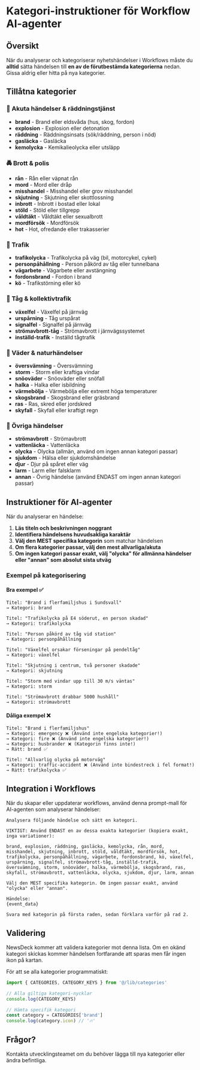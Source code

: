 # Kategori-instruktioner för Workflow AI-agenter

## Översikt

När du analyserar och kategoriserar nyhetshändelser i Workflows måste du **alltid** sätta händelsen till **en av de förutbestämda kategorierna** nedan. Gissa aldrig eller hitta på nya kategorier.

## Tillåtna kategorier

### 🚨 Akuta händelser & räddningstjänst

- **brand** - Brand eller eldsvåda (hus, skog, fordon)
- **explosion** - Explosion eller detonation
- **räddning** - Räddningsinsats (sök/räddning, person i nöd)
- **gasläcka** - Gasläcka
- **kemolycka** - Kemikalieolycka eller utsläpp

### 🚔 Brott & polis

- **rån** - Rån eller väpnat rån
- **mord** - Mord eller dråp
- **misshandel** - Misshandel eller grov misshandel
- **skjutning** - Skjutning eller skottlossning
- **inbrott** - Inbrott i bostad eller lokal
- **stöld** - Stöld eller tillgrepp
- **våldtäkt** - Våldtäkt eller sexualbrott
- **mordförsök** - Mordförsök
- **hot** - Hot, ofredande eller trakasserier

### 🚗 Trafik

- **trafikolycka** - Trafikolycka på väg (bil, motorcykel, cykel)
- **personpåhållning** - Person påkörd av tåg eller tunnelbana
- **vägarbete** - Vägarbete eller avstängning
- **fordonsbrand** - Fordon i brand
- **kö** - Trafikstörning eller kö

### 🚂 Tåg & kollektivtrafik

- **växelfel** - Växelfel på järnväg
- **urspårning** - Tåg urspårat
- **signalfel** - Signalfel på järnväg
- **strömavbrott-tåg** - Strömavbrott i järnvägssystemet
- **inställd-trafik** - Inställd tågtrafik

### 🌊 Väder & naturhändelser

- **översvämning** - Översvämning
- **storm** - Storm eller kraftiga vindar
- **snöoväder** - Snöoväder eller snöfall
- **halka** - Halka eller isbildning
- **värmebölja** - Värmebölja eller extremt höga temperaturer
- **skogsbrand** - Skogsbrand eller gräsbrand
- **ras** - Ras, skred eller jordskred
- **skyfall** - Skyfall eller kraftigt regn

### 🏢 Övriga händelser

- **strömavbrott** - Strömavbrott
- **vattenläcka** - Vattenläcka
- **olycka** - Olycka (allmän, använd om ingen annan kategori passar)
- **sjukdom** - Hälsa eller sjukdomshändelse
- **djur** - Djur på spåret eller väg
- **larm** - Larm eller falsklarm
- **annan** - Övrig händelse (använd ENDAST om ingen annan kategori passar)

## Instruktioner för AI-agenter

När du analyserar en händelse:

1. **Läs titeln och beskrivningen noggrant**
2. **Identifiera händelsens huvudsakliga karaktär**
3. **Välj den MEST specifika kategorin** som matchar händelsen
4. **Om flera kategorier passar, välj den mest allvarliga/akuta**
5. **Om ingen kategori passar exakt, välj "olycka" för allmänna händelser eller "annan" som absolut sista utväg**

### Exempel på kategorisering

#### Bra exempel ✅

```
Titel: "Brand i flerfamiljshus i Sundsvall"
→ Kategori: brand

Titel: "Trafikolycka på E4 söderut, en person skadad"
→ Kategori: trafikolycka

Titel: "Person påkörd av tåg vid station"
→ Kategori: personpåhållning

Titel: "Växelfel orsakar förseningar på pendeltåg"
→ Kategori: växelfel

Titel: "Skjutning i centrum, två personer skadade"
→ Kategori: skjutning

Titel: "Storm med vindar upp till 30 m/s väntas"
→ Kategori: storm

Titel: "Strömavbrott drabbar 5000 hushåll"
→ Kategori: strömavbrott
```

#### Dåliga exempel ❌

```
Titel: "Brand i flerfamiljshus"
→ Kategori: emergency ❌ (Använd inte engelska kategorier!)
→ Kategori: fire ❌ (Använd inte engelska kategorier!)
→ Kategori: husbrander ❌ (Kategorin finns inte!)
→ Rätt: brand ✅

Titel: "Allvarlig olycka på motorväg"
→ Kategori: traffic-accident ❌ (Använd inte bindestreck i fel format!)
→ Rätt: trafikolycka ✅
```

## Integration i Workflows

När du skapar eller uppdaterar workflows, använd denna prompt-mall för AI-agenten som analyserar händelser:

```
Analysera följande händelse och sätt en kategori.

VIKTIGT: Använd ENDAST en av dessa exakta kategorier (kopiera exakt, inga variationer):

brand, explosion, räddning, gasläcka, kemolycka, rån, mord, misshandel, skjutning, inbrott, stöld, våldtäkt, mordförsök, hot, trafikolycka, personpåhållning, vägarbete, fordonsbrand, kö, växelfel, urspårning, signalfel, strömavbrott-tåg, inställd-trafik, översvämning, storm, snöoväder, halka, värmebölja, skogsbrand, ras, skyfall, strömavbrott, vattenläcka, olycka, sjukdom, djur, larm, annan

Välj den MEST specifika kategorin. Om ingen passar exakt, använd "olycka" eller "annan".

Händelse:
{event_data}

Svara med kategorin på första raden, sedan förklara varför på rad 2.
```

## Validering

NewsDeck kommer att validera kategorier mot denna lista. Om en okänd kategori skickas kommer händelsen fortfarande att sparas men får ingen ikon på kartan.

För att se alla kategorier programmatiskt:

```typescript
import { CATEGORIES, CATEGORY_KEYS } from '@/lib/categories'

// Alla giltiga kategori-nycklar
console.log(CATEGORY_KEYS)

// Hämta specifik kategori
const category = CATEGORIES['brand']
console.log(category.icon) // '🔥'
```

## Frågor?

Kontakta utvecklingsteamet om du behöver lägga till nya kategorier eller ändra befintliga.
